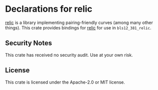 # Declarations for relic

[relic] is a library implementing pairing-friendly curves (among many other things). This crate provides bindings for [relic] for use in `bls12_381_relic`.

## Security Notes

This crate has received no security audit. Use at your own risk.

## License

This crate is licensed under the Apache-2.0 or MIT license.

[relic]: https://github.com/relic-toolkit/relic
